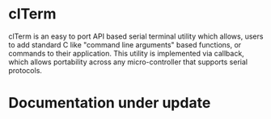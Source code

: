 # clTerm
clTerm is an easy to port API based serial terminal utility which allows,
users to add standard C like "command line arguments" based functions,
or commands to their application. This utility is implemented via callback,
which allows portability across any micro-controller that supports serial
protocols.

# Documentation under update
